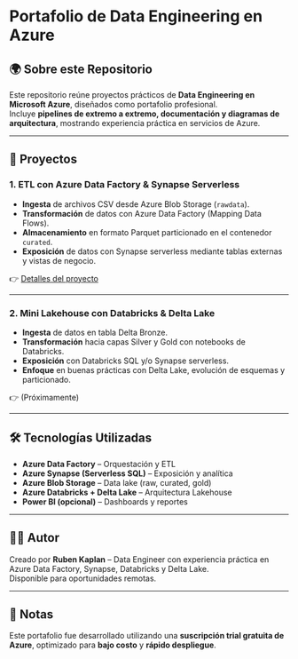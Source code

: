 # Portafolio de Data Engineering en Azure

## 🌍 Sobre este Repositorio
Este repositorio reúne proyectos prácticos de **Data Engineering en Microsoft Azure**, diseñados como portafolio profesional.  
Incluye **pipelines de extremo a extremo, documentación y diagramas de arquitectura**, mostrando experiencia práctica en servicios de Azure.

---

## 🚀 Proyectos

### 1. ETL con Azure Data Factory & Synapse Serverless
- **Ingesta** de archivos CSV desde Azure Blob Storage (`rawdata`).  
- **Transformación** de datos con Azure Data Factory (Mapping Data Flows).  
- **Almacenamiento** en formato Parquet particionado en el contenedor `curated`.  
- **Exposición** de datos con Synapse serverless mediante tablas externas y vistas de negocio.  

👉 [Detalles del proyecto](project1-adf-synapse/docs/README.md)

---

### 2. Mini Lakehouse con Databricks & Delta Lake
- **Ingesta** de datos en tabla Delta Bronze.  
- **Transformación** hacia capas Silver y Gold con notebooks de Databricks.  
- **Exposición** con Databricks SQL y/o Synapse serverless.  
- **Enfoque** en buenas prácticas con Delta Lake, evolución de esquemas y particionado.  

👉 (Próximamente)

---

## 🛠️ Tecnologías Utilizadas
- **Azure Data Factory** – Orquestación y ETL  
- **Azure Synapse (Serverless SQL)** – Exposición y analítica  
- **Azure Blob Storage** – Data lake (raw, curated, gold)  
- **Azure Databricks + Delta Lake** – Arquitectura Lakehouse  
- **Power BI (opcional)** – Dashboards y reportes  

---

## 👨‍💻 Autor
Creado por **Ruben Kaplan** – Data Engineer con experiencia práctica en Azure Data Factory, Synapse, Databricks y Delta Lake.  
Disponible para oportunidades remotas.  

---

## 📌 Notas
Este portafolio fue desarrollado utilizando una **suscripción trial gratuita de Azure**, optimizado para **bajo costo** y **rápido despliegue**.  
